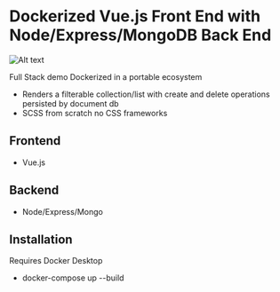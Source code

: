 # Dockerized Vue.js Front End with Node/Express/MongoDB Back End

![Alt text](https://www.c0dez0ne.com/img/listings.jpg "UI Screen")

 Full Stack demo Dockerized in a portable ecosystem
  - Renders a filterable collection/list with create and delete operations persisted by document db
 - SCSS from scratch no CSS frameworks
 
 ## Frontend
 - Vue.js
 
## Backend
 - Node/Express/Mongo
 
## Installation
Requires Docker Desktop

- docker-compose up --build
